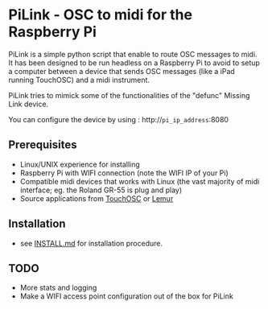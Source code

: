 PiLink - OSC to midi for the Raspberry Pi
=========================================

PiLink is a simple python script that enable to route OSC messages to midi. It has been designed to be run headless on a Raspberry Pi to avoid to setup a computer between a device that sends OSC messages (like a iPad running TouchOSC) and a midi instrument.

PiLink tries to mimick some of the functionalities of the "defunc" Missing Link device.

You can configure the device by using : http://`pi_ip_address`:8080

Prerequisites
-------------
* Linux/UNIX experience for installing
* Raspberry Pi with WIFI connection (note the WIFI IP of your Pi)
* Compatible midi devices that works with Linux (the vast majority of midi interface; eg. the Roland GR-55 is plug and play)
* Source applications from [TouchOSC](http://hexler.net/software/touchosc) or [Lemur](https://liine.net/en/products/lemur)

Installation
------------
* see [INSTALL.md](docs/INSTALL.md) for installation procedure.

TODO
----
* More stats and logging
* Make a WIFI access point configuration out of the box for PiLink

